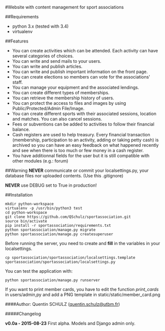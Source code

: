#Website with content management for sport associations

##Requirements

- python 3.x (tested with 3.4)
- virtualenv

##Features
- You can create activities which can be attended. Each activity can have several categories of choices.
- You can write and send mails to your users.
- You can write and publish articles.
- You can write and publish important information on the front page.
- You can create elections so members can vote for the associations' staff.
- You can manage your equipment and the associated lendings.
- You can create different types of memberships.
- You can retrieve the membership history of users.
- You can protect the access to files and images by using Public/Protected/Admin File/Image.
- You can create different sports with their associated sessions, location and matches. You can also cancel sessions.
- Fees or subventions can be added to activities to follow their financial balance.
- Cash registers are used to help treasury. Every financial transaction (membership, participation to an activity, adding or taking petty cash) is archived so you can have an easy feedback on what happened recently and see when there is too much or few money in a cash register.
- You have additionnal fields for the user but it is still compatible with other modules (e.g.: forum)

##Warning
**NEVER** communicate or commit your localsettings.py, your database files nor uploaded contents. (Use this .gitignore)

**NEVER** use DEBUG set to True in production!

##Installation

```
mkdir python-workspace
virtualenv -p /usr/bin/python3 test
cd python-workspace
git clone https://github.com/QSchulz/sportassociation.git
source bin/activate
pip install -r sportassociation/requirements.txt
python sportassociation/manage.py migrate
python sportassociation/manage.py createsuperuser
```

Before running the server, you need to create and **fill** in the variables in your localsettings.

```
cp sportassociation/sportassociation/localsettings.template sportassociation/sportassociation/localsettings.py
```

You can test the application with:

```
python sportassociation/manage.py runserver
```

If you want to print member cards, you have to edit the function *print_cards* in users/admin,py and add a PNG template in static/static/member_card.png

####Author:
Quentin SCHULZ (quentin.schulz@utbm.fr)

#####Changelog

**v0.0a - 2015-08-23**
First alpha. Models and Django admin only.
